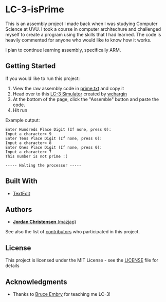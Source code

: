 # LC-3-isPrime

This is an assembly project I made back when I was studying Computer Science at UVU. I took a course in computer architechure and challenged myself to create a program using the skills that I had learned. The code is heavily commented for anyone who would like to know how it works.

I plan to continue learning assembly, specifically ARM.

## Getting Started

If you would like to run this project: 
1. View the raw assembly code in [prime.txt](https://raw.githubusercontent.com/mazjap/LC-3-isPrime/master/prime.txt) and copy it
2. Head over to this [LC-3 Simulator](https://wchargin.github.io/lc3web/) created by [wchargin](https://github.com/wchargin)
3. At the bottom of the page, click the "Assemble" button and paste the code.
4. Hit run

Example output:
```
Enter Hundreds Place Digit (If none, press 0):
Input a character> 9
Enter Tens Place Digit (If none, press 0):
Input a character> 8
Enter Ones Place Digit (If none, press 0):
Input a character> 7
This number is not prime :(

----- Halting the processor -----
```

## Built With

* [TextEdit](https://support.apple.com/guide/textedit/welcome/mac)

## Authors

* [**Jordan Christensen** (mazjap)](https://github.com/mazjap)

See also the list of [contributors](https://github.com/your/project/contributors) who participated in this project.

## License

This project is licensed under the MIT License - see the [LICENSE](LICENSE) file for details

## Acknowledgments

* Thanks to [Bruce Embry](https://www.linkedin.com/in/bruce-embry-3789238/) for teaching me LC-3!

